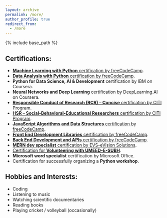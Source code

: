 ```yaml
---
layout: archive
permalink: /more/
author_profile: true
redirect_from:
  - /more
---
```


{% include base_path %}

## Certifications:

- [**Machine Learning with Python** certification by freeCodeCamp](https://freecodecamp.org/certification/fcc67cd55f9-c36a-4a22-8abf-c691d82cc511/machine-learning-with-python-v7).
- [**Data Analysis with Python** certification by freeCodeCamp](https://www.freecodecamp.org/certification/fcc67cd55f9-c36a-4a22-8abf-c691d82cc511/data-analysis-with-python-v7).
- **Python for Data Science, AI & Development** certification by IBM on Coursera.   
- **Neural Networks and Deep Learning** certification by DeepLearning.AI on Coursera.
- [**Responsible Conduct of Research (RCR) – Concise** certification by CITI Program](https://www.citiprogram.org/verify/?wb6c213f9-d3bb-4ae6-a0e0-3641674abc68-71594743).
- [**HSR – Social-Behavioral-Educational Researchers** certification by CITI Program](https://www.citiprogram.org/verify/?w68492d72-519b-4e0b-bd8a-6bfbf94be0ad-71594790).
- [**JavaScript Algorithms and Data Structures** certification by freeCodeCamp](https://www.freecodecamp.org/certification/fcc67cd55f9-c36a-4a22-8abf-c691d82cc511/javascript-algorithms-and-data-structures).
- [**Front End Development Libraries** certification by freeCodeCamp](https://www.freecodecamp.org/certification/fcc67cd55f9-c36a-4a22-8abf-c691d82cc511/front-end-development-libraries).
- [**Back End Development and APIs** certification by freeCodeCamp](https://www.freecodecamp.org/certification/fcc67cd55f9-c36a-4a22-8abf-c691d82cc511/back-end-development-and-apis).
- [**MERN dev specialist** certification by EVS-eVision Solutions](https://drive.google.com/file/d/1Vq_yaPOXdfCmPjcW1wjV79CW_KK2tBBV/view?usp=sharing).
- [Certification for **Volunteering with UMEED-E-SUBH**](https://drive.google.com/file/d/1NYcA-aowOeHe32njHK3TpKrUucUHjtcd/view?usp=sharing).
- **Microsoft word specialist** certification by Microsoft Office.  
- Certification for successfully organizing a **Python workshop**.  

## Hobbies and Interests:

- Coding
- Listening to music
- Watching scientific documentaries
- Reading books
- Playing cricket / volleyball (occasionally)
